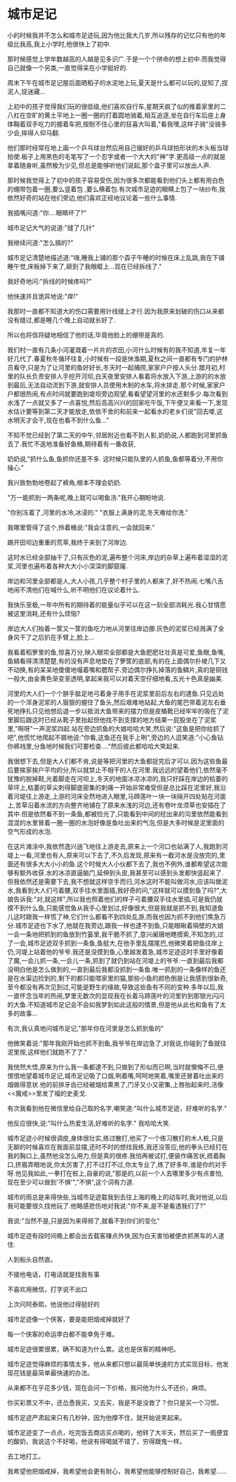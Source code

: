# 城市足记

小的时候我并不怎么和城市足迹玩,因为他比我大几岁,所以残存的记忆只有他的年级比我高,我上小学时,他很快上了初中.

那时候感觉上学年数越高的人越是见多识广.于是一个个拼命的想上初中.而我觉得自己就像一个另类,一直觉得呆在小学挺好的.

周末下午在城市足记屋后面晒稻子的水泥地上玩,夏天是什么都可以玩的,捉知了,捏泥人,捉迷藏...

上初中的孩子觉得我们玩的很低级,他们喜欢自行车,星期天疯了似的推着家里的二八杠在空旷的黄土平地上一圈一圈的打着圆地骑着,相互追逐,坐在自行车后座上身体鞠着双手吃力的握着车把,按耐不住心里的狂喜大叫着,"看我嘿,这样子骑"没骑多少会,摔得人仰马翻.

他们那时经常在地上画一个乒乓球台然后用自己锯好的乒乓球拍形状的木头板当球拍使.板子上用黑色的毛笔写了一个忍字或者一个大大的"神"字.更高级一点的就是拿着随身听,虽然极为少见,但总是能够听他们说起,那个盒子里可以放出人声.

那时候我觉得上了初中的孩子容易受伤,因为很多次都能看到他们头上都有用白色的绷带包着一圈,要么竖着包 ,要么横着包.有次城市足迹的眼睛上包了一块纱布,我依然好奇的站在他们旁边,他们喜欢正经地议论着一些什么事情.

我插嘴问道:"你....眼睛坏了?"

城市足记大气的说道:"缝了几针"

我继续问道:"怎么搞的?"

城市足记清楚地描述道:"嗨,睡我上铺的那个孬子午睡的时候在床上乱跳,我在下铺睡午觉,床板掉下来了,砸到了我眼眶上...现在已经拆线了."

我好奇地问:"拆线的时候疼吗?"

他快速并且诡异地说:"痒!"

我那时一直都不知道大的伤口需要用针线缝上才行.因为我原来划破的伤口从来都没有缝过,都是睡几个晚上自动就长好了.

所以也将信将疑地相信了他的话,毕竟他脸上的绷带是真的.

我们村一直有几条小河灌溉着一片片的农田,小河什么时候有的我不知道,年复一年好几代了.春夏秋冬循环往复,小时候有一段是休渔期,夏秋之间一直都有专门的护林员看守,只是为了让河里的鱼好好长,冬天时一起捕捞,家家户户按人头分.腊月初,村里的队长负责安排人手挖开河坝,白天夜里安排人看着将水放入下游,上游的的水放到最后,无法自动流到下游,就安排人员使用木制的水车,将水排走.那个时候,家家户户都很热闹,有点时间就要跑到堤坝旁边观望,看看望望河里的水还剩多少.每次看到水浅了一点就又多了一点喜悦,然后高高兴兴的回家吃午饭,下午便又来看一下,发现水估计要等到第二天才能放走,依依不舍的和前来一起看水的老乡们说"回去喽,这水明天才会干,现在也看不到什么鱼..."

不知不觉已经到了第二天的中午,邻居附近也看不到人影,奶奶说,人都跑到河里抓鱼去了.我忙不迭地准备好鱼桶,期待着有一番收获,

奶奶说,"抓什么鱼,鱼抓你还差不多. 这时候只能队里的人抓鱼,鱼都等着分,不用你操心."

我兴致勃勃地卷起了裤角,根本不理会奶奶.

"万一能抓到一两条呢,晚上就可以喝鱼汤."我开心期盼地说.

"你别冻着了,河里的水冷,冰浸的." "衣服上满身的泥,冬天难给你洗."

我哪里管得了这个,拎着桶说:"我会注意的,一会就回来."

踢开田坝边重重的荒草,我终于来到了河岸边.

这时水已经全部抽干了,只有灰色的泥,遍布整个河床,岸边的杂草上遍布着湿湿的泥浆,河里也遍布着各种大大小小深深的脚窟窿.

岸边和河里全部都是人,大人小孩,几乎整个村子里的人都来了,好不热闹.七嘴八舌地闹不清他们在喊什么,听不明他们在议论着什么.

我快乐至极,一年中所有的期待着的能量似乎可以在这一刻全部消耗光.我心甘情愿被这里消耗,还有什么烦恼?

岸边大人们抬着一筐又一筐的鱼吃力地从河里往岸边挪.灰色的泥浆已经溅满了全身风干了之后扒在手臂上,脸上...

我看着稻箩里的鱼,惊喜万分,映入眼帘全部都是大鱼肥肥壮壮真是可爱,鱼眼,鱼嘴,鱼鳞看得清清楚楚,有的没有声息地垫在了箩筐的底部,有的在上面偶尔扑棱几下又不动换,有的呆呆地傻傻地嘬着嘴和腮帮子.旁边偶尔挣扎掉落的鱼鳞片,真的是铜钱一般大,由金黄色渐变至透明,拿起来我可以对着天空仔细地看,五光十色真是幽美.

河里的大人们一个个胼手胝足地弓着身子用手在泥浆里前后左右的逮鱼.只见远处的一个浑身泥浆的人狠狠的握住了鱼头,然后艰难地站起,大鱼的尾巴带着泥左右垂死地挣扎只见他想后退一步以抵消大鱼带来的摆力但是皮桶靴已经牢牢的吸在了泥里脚后跟这时已经从靴子里抬起但他找不到支撑的地方结果一屁股坐在了泥浆里,"啊呀"一声泥浆四起.站在旁边抓鱼的大娘哈哈大笑,然后说:"这鱼是把你给抓了吧",他慌忙地爬起不屑地说:"你看,这鱼还在我手上咧",旁边的人逗笑道:"小心鱼钻你裤裆里,分鱼地时候我们可要检查...."然后彼此都哈哈大笑起来.

我很想下去,但是大人们都不肯,说是等把河里的大鱼都捉完后才可以.因为这些鱼最后要挨家挨户平均的分,所以就禁止不相干的人在河里.我远远的望着他们,依然毫不犹豫的脱掉鞋,光着脚走在河坝上,冬天的地面冰凉冰凉的,我只好踩在岸边的枯萎的草坪上,枯萎的草尖刺得脚底密集的刺痛一开始非常难受但是总比踩在泥里好,我沿着河堤往上游走,上游的河床全然地进入眼里,马蹄莲叶一块一块隔开四处贴在河面上,苦草沿着水流的方向整齐地铺在了原来水浅的河边,还有卷叶龙须草也安插在了其中.但是依然看不到一条鱼,都被捡光了,只能看到中间的挖出来的沟里依然能看到混混的水里冒着一圈一圈的水泡好像是鱼吐出来的气泡,但是大多时候是泥里面的空气形成的水泡.

在这片滩涂中,我依然逸兴遄飞地往上游走去,原来上一个河口也站满了人,我跑到河堤上一看,河里也有人,原来可以下去了,不久后发现,原来有一截河水是没放完的,里面还有很多大大小小的鱼.这个时候大人小伙都下去了,我也不例外,谁都希望这次能够有额外收获.水的冰凉直逼脑门,延伸到头皮,我甚至可以感到头发都快竖起来了.但我依然还是需要下去,我不想就这样空手而归,河水这时不能叫做河水,应该叫做泥水,我看到大人们弓着腰,双手往水里面插,我好奇的问,"这样就可以摸到鱼了吗?",大娘告诉我:"对,就这样",所以我也照着他们的样子弓着腰双手往水里插,可是我仍就摸不到什么鱼,只能感觉鱼从我手心里划过,好像很大,但是我就是抓不到,我知道鱼儿这时跟我一样慌了神,它们什么都看不到四处乱游,而我也因为抓不到他们焦急万分.城市足迹也下水了,他就在我旁边,跟我一样也逮不到鱼,只能眼瞅着隔壁的大娘一会一条地把抓到的鱼放到竹篓里,我干脆不抓了,意兴阑珊地瞎摸索,不知怎的,过了一会,城市足迹双手抓到一条鱼,鱼挺大,在他手里乱摆尾巴,他微笑着把鱼往岸上仍,河堤上站着他的爷爷.我还是没摸到鱼,心里越发着急,城市足迹这时手里好像着了魔,一会儿抓一条,一会儿一条,抓到了就仍到站在河堤上的爷爷.一直到最后我都没明白他是怎么做到的,一直到最后我都没抓到一条鱼.唯一抓到的一条像样的鱼还是在水渠边捡到的,剩下的都只能喂家里的猫,那些小鱼的颜色倒是让我感到很新奇,至今都没有再次见到过,可能是野生的缘故,导致这些鱼有不同的变种.多年以后,我一直怀念当年的热闹,梦里无数次的显现我在长着马蹄莲叶的河里钓到那银光闪闪的大鱼.不知道城市足记会不会如我梦到如此这般的情景,但是他从此也和鱼有了太多的故事...

有次,我认真地问城市足记,"那年你在河里是怎么抓到鱼的"

他微笑着说:"那年我刚开始也抓不到鱼,我爷爷在岸边急了,对我说,你碰到了鱼就往泥里按,这样他们就跑不了了."

我恍然大悟,原来为什么我一条都逮不到,只做到了形似而已啊,当时就懊悔不已,便恨恨地望着城市足记,城市足记吸了口烟,咧着嘴,呵呵地笑着,嘴里还冒着吐出来的烟做得意状.他的前排牙齿已经被烟给熏黑了,门牙又小又密集,上唇抬起来时,活像&lt;&lt;魔戒&gt;&gt;里发了福的史麦戈.

有次我看到他在微信里给自己取的名字,嘲笑道:"叫什么城市足迹，好难听的名字."

他反应很快,说:"叫什么热爱生活,好难听的名字." 我哈哈大笑.

城市足迹小时候很调皮,身体很壮实,练过散打,他买了一个练习散打的木人桩,只是无聊的时候喜欢在我面前显摆,还时不时的想找我练,我还没答应,他的拳头已经打在我的胸口上,虽然他没怎么用力,但是真的很疼.我怕再被试打,便装作痛苦状,捂着胸口,挤眉弄眼地说,你太厉害了,打不过打不过,你太专业了,练了好多年,谁是你的对手呀.他见我如此,一拳打在桩上,自豪的说,"那是的,以前一个人去哪里多少有点害怕,现在至少可以做到'不惧'","不惧",这个词有力道.

城市的雨总是来得快些,当城市足迹载我到去往上海的晚上的动车时,我对他说,以后我可能要很久找他玩了.他略感悲伤地对我说:"你不来,是不是看透我们了?"

我说:"当然不是,只是因为来得频了,就看不到你们的变化"

城市足迹有段时间晚上都会出去载客赚点外快,因为白天害怕被便衣抓黑车的人逮住.

人到船头自然直。

不接他电话，打电话就是找我有事

不喜欢用微信，打字说不出口

上次问阿泰熙，他说他过得挺好的

城市足迹像一个侠客，要是能把烟戒掉就好了

每一个侠客的命运李白都不能幸免于难。

城市足迹很累很累，确不知道为什么累。这也是侠客的精神吧。

城市足迹觉得麻烦的事情太多，他从来都只想以最简单快速的方式实现目标，他发现花钱是最简单最快速的办法。

从来都不在乎花多少钱，现在会问一下价格，我问他为什么不还价，麻烦。

你买彩票又不中，还怂恿我买，又去买，我是不是没救了？你只是买一个习惯。

城市足迹严肃起来只有几秒钟，因为他撑不住，就开始说笑起来。

城市足迹变了一点点，吃完饭去商店买点喝的，他转了大半天，然后买了一瓶便宜的酸奶，我说这个不好喝，他说有得喝就不错了，穷得跟鬼一样。

去工地打工。

我希望他把烟戒掉，我希望他会更有耐心，我希望他能够控制好自己，我希望......

